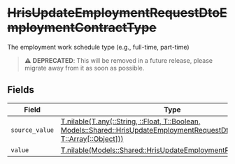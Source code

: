 # ~~HrisUpdateEmploymentRequestDtoEmploymentContractType~~

The employment work schedule type (e.g., full-time, part-time)

> :warning: **DEPRECATED**: This will be removed in a future release, please migrate away from it as soon as possible.


## Fields

| Field                                                                                                                                                                                    | Type                                                                                                                                                                                     | Required                                                                                                                                                                                 | Description                                                                                                                                                                              |
| ---------------------------------------------------------------------------------------------------------------------------------------------------------------------------------------- | ---------------------------------------------------------------------------------------------------------------------------------------------------------------------------------------- | ---------------------------------------------------------------------------------------------------------------------------------------------------------------------------------------- | ---------------------------------------------------------------------------------------------------------------------------------------------------------------------------------------- |
| `source_value`                                                                                                                                                                           | [T.nilable(T.any(::String, ::Float, T::Boolean, Models::Shared::HrisUpdateEmploymentRequestDto4, T::Array[::Object]))](../../models/shared/hrisupdateemploymentrequestdtosourcevalue.md) | :heavy_minus_sign:                                                                                                                                                                       | N/A                                                                                                                                                                                      |
| `value`                                                                                                                                                                                  | [T.nilable(Models::Shared::HrisUpdateEmploymentRequestDtoValue)](../../models/shared/hrisupdateemploymentrequestdtovalue.md)                                                             | :heavy_minus_sign:                                                                                                                                                                       | N/A                                                                                                                                                                                      |